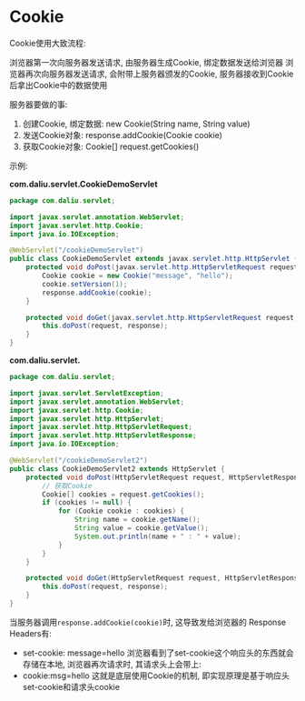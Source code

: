 # Cookie

Cookie使用大致流程:

浏览器第一次向服务器发送请求, 由服务器生成Cookie, 绑定数据发送给浏览器
浏览器再次向服务器发送请求, 会附带上服务器颁发的Cookie, 服务器接收到Cookie后拿出Cookie中的数据使用  

服务器要做的事:
1. 创建Cookie, 绑定数据: new Cookie(String name, String value)
2. 发送Cookie对象: response.addCookie(Cookie cookie)
3. 获取Cookie对象: Cookie[] request.getCookies()

示例: 

**com.daliu.servlet.CookieDemoServlet**

```java
package com.daliu.servlet;

import javax.servlet.annotation.WebServlet;
import javax.servlet.http.Cookie;
import java.io.IOException;

@WebServlet("/cookieDemoServlet")
public class CookieDemoServlet extends javax.servlet.http.HttpServlet {
    protected void doPost(javax.servlet.http.HttpServletRequest request, javax.servlet.http.HttpServletResponse response) throws javax.servlet.ServletException, IOException {
        Cookie cookie = new Cookie("message", "hello");
        cookie.setVersion(1);
        response.addCookie(cookie);
    }

    protected void doGet(javax.servlet.http.HttpServletRequest request, javax.servlet.http.HttpServletResponse response) throws javax.servlet.ServletException, IOException {
        this.doPost(request, response);
    }
}
```

**com.daliu.servlet.**
```java
package com.daliu.servlet;

import javax.servlet.ServletException;
import javax.servlet.annotation.WebServlet;
import javax.servlet.http.Cookie;
import javax.servlet.http.HttpServlet;
import javax.servlet.http.HttpServletRequest;
import javax.servlet.http.HttpServletResponse;
import java.io.IOException;

@WebServlet("/cookieDemoServlet2")
public class CookieDemoServlet2 extends HttpServlet {
    protected void doPost(HttpServletRequest request, HttpServletResponse response) throws ServletException, IOException {
        // 获取Cookie
        Cookie[] cookies = request.getCookies();
        if (cookies != null) {
            for (Cookie cookie : cookies) {
                String name = cookie.getName();
                String value = cookie.getValue();
                System.out.println(name + " : " + value);
            }
        }
    }

    protected void doGet(HttpServletRequest request, HttpServletResponse response) throws ServletException, IOException {
        this.doPost(request, response);
    }
}
```

当服务器调用`response.addCookie(cookie)`时,  这导致发给浏览器的 Response Headers有:
- set-cookie: message=hello
浏览器看到了set-cookie这个响应头的东西就会存储在本地, 浏览器再次请求时, 其请求头上会带上:
- cookie:msg=hello 
这就是底层使用Cookie的机制, 即实现原理是基于响应头set-cookie和请求头cookie 
